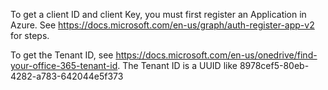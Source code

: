 
To get a client ID and client Key, you must first register an Application in Azure.
See https://docs.microsoft.com/en-us/graph/auth-register-app-v2 for steps.

To get the Tenant ID, see https://docs.microsoft.com/en-us/onedrive/find-your-office-365-tenant-id.
The Tenant ID is a UUID like 8978cef5-80eb-4282-a783-642044e5f373

